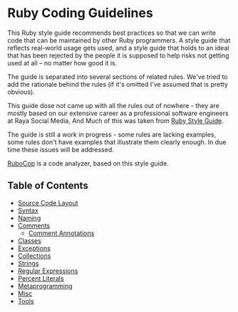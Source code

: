 # Ruby Coding Guidelines
This Ruby style guide recommends best practices so that we can write code that can be maintained by other Ruby programmers. A style guide that reflects real-world usage gets used, and a
style guide that holds to an ideal that has been rejected by the people it is
supposed to help risks not getting used at all &ndash; no matter how good it is.

The guide is separated into several sections of related rules. We've tried to add the rationale behind the rules (if it's omitted I've
assumed that is pretty obvious).

This guide dose not came up with all the rules out of nowhere - they are mostly based on our extensive career as
a professional software engineers at Raya Social Media, And Much of this was taken from [Ruby Style Guide](https://github.com/bbatsov/ruby-style-guide).

The guide is still a work in progress - some rules are lacking
examples, some rules don't have examples that illustrate them clearly
enough. In due time these issues will be addressed.

[RuboCop](https://github.com/bbatsov/rubocop) is a code analyzer,
based on this style guide.

## Table of Contents

* [Source Code Layout](#source-code-layout)
* [Syntax](#syntax)
* [Naming](#naming)
* [Comments](#comments)
    * [Comment Annotations](#comment-annotations)
* [Classes](#classes--modules)
* [Exceptions](#exceptions)
* [Collections](#collections)
* [Strings](#strings)
* [Regular Expressions](#regular-expressions)
* [Percent Literals](#percent-literals)
* [Metaprogramming](#metaprogramming)
* [Misc](#misc)
* [Tools](#tools)
